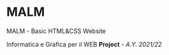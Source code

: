 # MALM
MALM - Basic HTML&CSS Website

Informatica e Grafica per il WEB **Project** - *A.Y. 2021/22*






